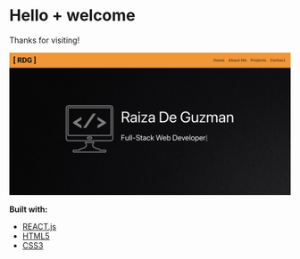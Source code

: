 Hello + welcome
=========
Thanks for visiting!

!["Home page screenshot"](https://github.com/Raiza-D/my-portfolio/blob/master/docs/portfolio-screenshot.png?raw=true)

**Built with:**
  - [REACT.js](https://reactjs.org/)
  - [HTML5](https://developer.mozilla.org/en-US/docs/Glossary/HTML5)
  - [CSS3](https://developer.mozilla.org/en-US/docs/Web/CSS)